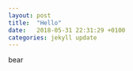 ```yaml
---
layout: post
title:  "Hello"
date:   2018-05-31 22:31:29 +0100
categories: jekyll update
---
```

bear
